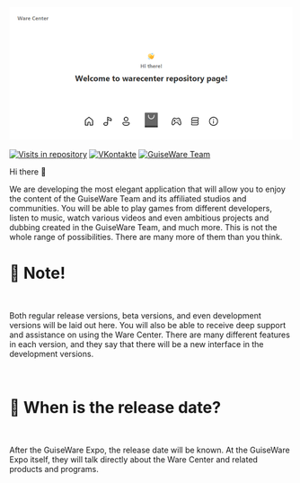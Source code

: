 [![Ware Center Main Splash](./assets/warecenter.png)](https://vk.com/warecenter.official)

[![Visits in repository](https://badges.pufler.dev/visits/vberezinbadger/warecenter)](https://vk.com/warecenter.official)
[![VKontakte](https://img.shields.io/badge/warecenter.official-VKontakte-blue)](https://vk.com/warecenter.official)
[![GuiseWare Team](https://img.shields.io/badge/Go%20to%20site-GuiseWare%20Team-orange)](https://vk.com/guisewareteam)

Hi there 👋

We are developing the most elegant application that will allow you to enjoy the content of the GuiseWare Team and its affiliated studios and communities. You will be able to play games from different developers, listen to music, watch various videos and even ambitious projects and dubbing created in the GuiseWare Team, and much more. This is not the whole range of possibilities. There are many more of them than you think.

# 📝 Note!

<br>

Both regular release versions, beta versions, and even development versions will be laid out here. You will also be able to receive deep support and assistance on using the Ware Center. There are many different features in each version, and they say that there will be a new interface in the development versions.

<br>

# 📌 When is the release date?

<br>

After the GuiseWare Expo, the release date will be known. At the GuiseWare Expo itself, they will talk directly about the Ware Center and related products and programs.

<br>

